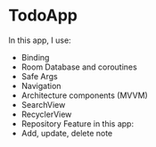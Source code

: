 # TodoApp
In this app, I use:
- Binding
- Room Database and coroutines
- Safe Args
- Navigation
- Architecture components (MVVM)
- SearchView
- RecyclerView
- Repository
Feature in this app:
- Add, update, delete note
